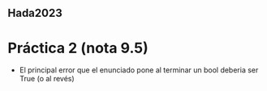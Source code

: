## Hada2023

# Práctica 2 (nota 9.5)
- El principal error que el enunciado pone al terminar un bool deberia ser True (o al revés)
